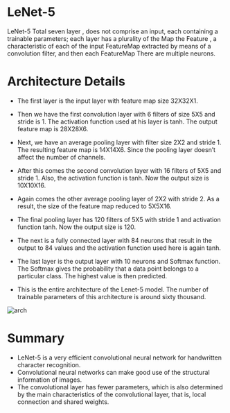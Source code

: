 # LeNet-5
LeNet-5 Total seven layer , does not comprise an input, each containing a trainable parameters; each layer has a plurality of the Map the Feature , a characteristic of each of the input FeatureMap extracted by means of a convolution filter, and then each FeatureMap There are multiple neurons.
# Architecture Details
* The first layer is the input layer with feature map size 32X32X1.

* Then we have the first convolution layer with 6 filters of size 5X5 and stride is 1. The activation function used at his layer is tanh. The output feature map is 28X28X6.

* Next, we have an average pooling layer with filter size 2X2 and stride 1. The resulting feature map is 14X14X6. Since the pooling layer doesn’t affect the number of channels.

* After this comes the second convolution layer with 16 filters of 5X5 and stride 1. Also, the activation function is tanh. Now the output size is 10X10X16.

* Again comes the other average pooling layer of 2X2 with stride 2. As a result, the size of the feature map reduced to 5X5X16.

* The final pooling layer has 120 filters of 5X5  with stride 1 and activation function tanh. Now the output size is 120.

* The next is a fully connected layer with 84 neurons that result in the output to 84 values and the activation function used here is again tanh.

* The last layer is the output layer with 10 neurons and  Softmax function. The Softmax gives the probability that a data point belongs to a particular class. The highest value is then predicted.

* This is the entire architecture of the Lenet-5 model. The number of trainable parameters of this architecture is around sixty thousand.

![arch](https://user-images.githubusercontent.com/120707085/225368061-b4d37b0c-4f35-433a-97ed-7fcfa98ffda6.jpg)

# Summary
* LeNet-5 is a very efficient convolutional neural network for handwritten character recognition.
* Convolutional neural networks can make good use of the structural information of images.
* The convolutional layer has fewer parameters, which is also determined by the main characteristics of the convolutional layer, that is, local connection and shared weights.
